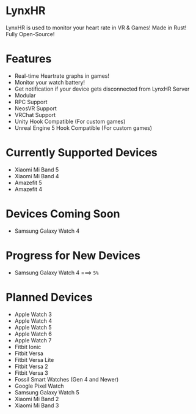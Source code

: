 # LynxHR
LynxHR is used to monitor your heart rate in VR & Games! Made in Rust! Fully Open-Source!

# Features
- Real-time Heartrate graphs in games!
- Monitor your watch battery!
- Get notification if your device gets disconnected from LynxHR Server
- Modular
- RPC Support
- NeosVR Support
- VRChat Support
- Unity Hook Compatible (For custom games)
- Unreal Engine 5 Hook Compatible (For custom games)

# Currently Supported Devices
- Xiaomi Mi Band 5
- Xiaomi Mi Band 4
- Amazefit 5
- Amazefit 4

# Devices Coming Soon
- Samsung Galaxy Watch 4

# Progress for New Devices
- Samsung Galaxy Watch 4 ===> ``5%``

# Planned Devices
- Apple Watch 3
- Apple Watch 4
- Apple Watch 5
- Apple Watch 6
- Apple Watch 7
- Fitbit Ionic
- Fitbit Versa
- Fitbit Versa Lite
- Fitbit Versa 2
- Fitbit Versa 3
- Fossil Smart Watches (Gen 4 and Newer)
- Google Pixel Watch
- Samsung Galaxy Watch 5
- Xiaomi Mi Band 2
- Xiaomi Mi Band 3
